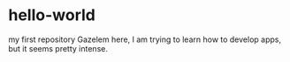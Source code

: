 # hello-world
my first repository
Gazelem here, I am trying to learn how to develop apps, but it seems pretty intense.
